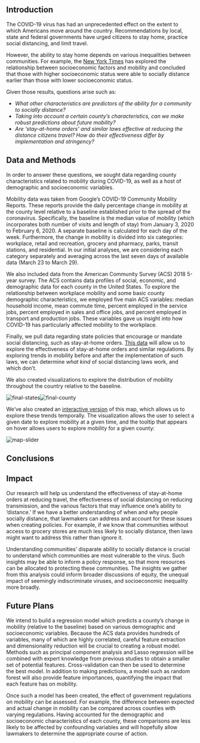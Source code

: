 ## Introduction

The COVID-19 virus has had an unprecedented effect on the extent to which Americans move around the country. Recommendations by local, state and federal governments have urged citizens to stay home, practice social distancing, and limit travel.

However, the ability to stay home depends on various inequalities between communities. For example, the [New York Times](https://www.nytimes.com/2020/04/05/opinion/coronavirus-social-distancing.html) has explored the relationship between socioeconomic factors and mobility and concluded that those with higher socioeconomic status were able to socially distance earlier than those with lower socioeconomic status.

Given those results, questions arise such as:

- *What other characteristics are predictors of the ability for a community to socially distance?* 
- *Taking into account a certain county’s characteristics, can we make robust predictions about future mobility?*
- *Are ‘stay-at-home orders’ and similar laws effective at reducing the distance citizens travel? How do their effectiveness differ by implementation and stringency?*

## Data and Methods

In order to answer these questions, we sought data regarding county characteristics related to mobility during COVID-19, as well as a host of demographic and socioeconomic variables.

  Mobility data was taken from Google’s COVID-19 Community Mobility Reports. These reports provide the daily percentage change in mobility at the county level relative to a baseline established prior to the spread of the coronavirus. Specifically, the baseline is the median value of mobility (which incorporates both number of visits and length of stay) from January 3, 2020 to February 6, 2020. A separate baseline is calculated for each day of the week. Furthermore, the change in mobility is divided into six categories: workplace, retail and recreation, grocery and pharmacy, parks, transit stations, and residential. In our initial analyses, we are considering each category separately and averaging across the last seven days of available data (March 23 to March 29).

We also included data from the American Community Survey (ACS) 2018 5-year survey. The ACS contains data profiles of social, economic, and demographic data for each county in the United States. To explore the relationship between workplace mobility and some basic county demographic characteristics, we employed five main ACS variables: median household income, mean commute time, percent employed in the service jobs, percent employed in sales and office jobs, and percent employed in transport and production jobs. These variables gave us insight into how COVID-19 has particularly affected mobility to the workplace.

Finally, we pull data regarding state policies that encourage or mandate social distancing, such as stay-at-home orders. [This data](https://docs.google.com/spreadsheets/d/1zu9qEWI8PsOI_i8nI_S29HDGHlIp2lfVMsGxpQ5tvAQ/edit) will allow us to explore the effectiveness of stay-at-home orders and similar regulations. By exploring trends in mobility before and after the implementation of such laws, we can determine *what kind* of social distancing laws work, and which don’t.

We also created visualizations to explore the distribution of mobility throughout the country relative to the baseline.

![final-states](./README-files/final-states.jpg)![final-county](./README-files/final-county.jpg)

We’ve also created an [interactive version](https://connorrothschild.github.io/covid-mobility/viz/) of this map, which allows us to explore these trends temporally. The visualization allows the user to select a given date to explore mobility at a given time, and the tooltip that appears on hover allows users to explore mobility for a given county:

![map-slider](./README-files/map-slider.gif)



## Conclusions





## Impact

Our research will help us understand the effectiveness of stay-at-home orders at reducing travel, the effectiveness of social distancing on reducing transmission, and the various factors that may influence one’s ability to ‘distance.’ If we have a better understanding of when and why people socially distance, that lawmakers can address and account for these issues when creating policies. For example, if we know that communities without access to grocery stores are much less likely to socially distance, then laws might want to address this rather than ignore it.

Understanding communities’ disparate ability to socially distance is crucial to understand which communities are most vulnerable to the virus. Such insights may be able to inform a policy response, so that more resources can be allocated to protecting these communities. The insights we gather from this analysis could inform broader discussions of equity, the unequal impact of seemingly indiscriminate viruses, and socioeconomic inequality more broadly. 

## Future Plans

We intend to build a regression model which predicts a county’s change in mobility (relative to the baseline) based on various demographic and socioeconomic variables. Because the ACS data provides hundreds of variables, many of which are highly correlated, careful feature extraction and dimensionality reduction will be crucial to creating a robust model. Methods such as principal component analysis and Lasso regression will be combined with expert knowledge from previous studies to obtain a smaller set of potential features. Cross-validation can then be used to determine the best model. In addition to making predictions, a model such as random forest will also provide feature importances, quantifying the impact that each feature has on mobility. 

Once such a model has been created, the effect of government regulations on mobility can be assessed. For example, the difference between expected and actual change in mobility can be compared across counties with varying regulations. Having accounted for the demographic and socioeconomic characteristics of each county, these comparisons are less likely to be affected by confounding variables and will hopefully allow lawmakers to determine the appropriate course of action. 